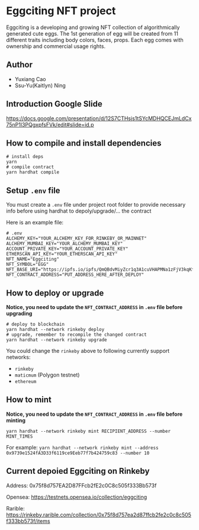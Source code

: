 # Eggciting NFT project

Eggciting is a developing and growing NFT collection of algorithmically generated cute eggs. The 1st generation of egg will be created from 11 different traits including body colors, faces, props. Each egg comes with ownership and commercial usage rights.

## Author

- Yuxiang Cao
- Ssu-Yu(Kaitlyn) Ning

## Introduction Google Slide

https://docs.google.com/presentation/d/12S7CTHsjs1tSYcMDHQCEJmLdCx75nP1l3PQgxpfsFVk/edit#slide=id.p

## How to compile and install dependencies

```shell
# install deps
yarn
# compile contract
yarn hardhat compile
```

## Setup `.env` file

You must create a `.env` file under project root folder to provide necessary info before using hardhat to depoly/upgrade/... the contract

Here is an example file:
```
# .env
ALCHEMY_KEY="YOUR_ALCHEMY_KEY_FOR_RINKEBY_OR_MAINNET"
ALCHEMY_MUMBAI_KEY="YOUR_ALCHEMY_MUMBAI_KEY"
ACCOUNT_PRIVATE_KEY="YOUR_ACCOUNT_PRIVATE_KEY"
ETHERSCAN_API_KEY="YOUR_ETHERSCAN_API_KEY"
NFT_NAME="Eggciting"
NFT_SYMBOL="EGG"
NFT_BASE_URI="https://ipfs.io/ipfs/QmQBdvMiyZcr1q3A1cuVHAPMNa1zFjV3kqKff2rjmutjG9/"
NFT_CONTRACT_ADDRESS="PUT_ADDRESS_HERE_AFTER_DEPLOY"
```

## How to deploy or upgrade

**Notice, you need to update the `NFT_CONTRACT_ADDRESS` in `.env` file before upgrading**

```shell
# deploy to blockchain
yarn hardhat --network rinkeby deploy
# upgrade, remember to recompile the changed contract
yarn hardhat --network rinkeby upgrade
```

You could change the `rinkeby` above to following currently support networks:

- `rinkeby`
- `maticmum` (Polygon testnet)
- `ethereum`

## How to mint

**Notice, you need to update the `NFT_CONTRACT_ADDRESS` in `.env` file before minting**

```shell
yarn hardhat --network rinkeby mint RECIPIENT_ADDRESS --number MINT_TIMES
```

For example: `yarn hardhat --network rinkeby mint --address 0x9739e1524fA3D33f6119ce9Eeb77f7b424759c83 --number 10`

## Current depoied Eggciting on Rinkeby

Address: 0x75f8d757EA2D87FFcb2fE2c0C8c505f333Bb573f

Opensea: https://testnets.opensea.io/collection/eggciting

Rarible: https://rinkeby.rarible.com/collection/0x75f8d757ea2d87ffcb2fe2c0c8c505f333bb573f/items
